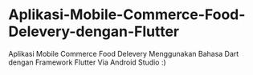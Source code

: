 # Aplikasi-Mobile-Commerce-Food-Delevery-dengan-Flutter
Aplikasi Mobile Commerce Food Delevery Menggunakan Bahasa Dart dengan Framework Flutter Via Android Studio :)
